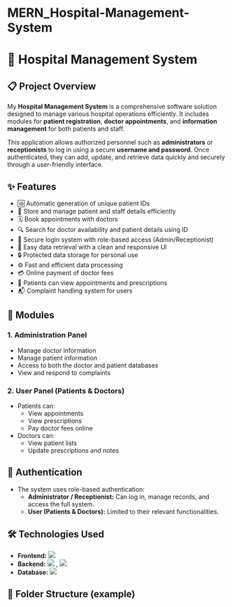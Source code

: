# MERN_Hospital-Management-System
# 🏥 Hospital Management System

## 📋 Project Overview

My **Hospital Management System** is a comprehensive software solution designed to manage various hospital operations efficiently. It includes modules for **patient registration**, **doctor appointments**, and **information management** for both patients and staff.

This application allows authorized personnel such as **administrators** or **receptionists** to log in using a secure **username and password**. Once authenticated, they can add, update, and retrieve data quickly and securely through a user-friendly interface.

## ✨ Features

- 🆔 Automatic generation of unique patient IDs
- 📑 Store and manage patient and staff details efficiently
- 🗓️ Book appointments with doctors
- 🔍 Search for doctor availability and patient details using ID
- 🔐 Secure login system with role-based access (Admin/Receptionist)
- 📄 Easy data retrieval with a clean and responsive UI
- 🔒 Protected data storage for personal use
- ⚙️ Fast and efficient data processing
- 💳 Online payment of doctor fees
- 📝 Patients can view appointments and prescriptions
- 📬 Complaint handling system for users

## 🧩 Modules

### 1. **Administration Panel**
- Manage doctor information
- Manage patient information
- Access to both the doctor and patient databases
- View and respond to complaints

### 2. **User Panel (Patients & Doctors)**
- Patients can:
  - View appointments
  - View prescriptions
  - Pay doctor fees online
- Doctors can:
  - View patient lists
  - Update prescriptions and notes

## 🔐 Authentication
- The system uses role-based authentication:
  - **Administrator / Receptionist:** Can log in, manage records, and access the full system.
  - **User (Patients & Doctors):** Limited to their relevant functionalities.

## 🛠️ Technologies Used
- **Frontend:**   <img src="https://img.shields.io/badge/React-20232A?style=for-the-badge&logo=react&logoColor=61DAFB" />
- **Backend:**   <img src="https://img.shields.io/badge/Node.js-339933?style=for-the-badge&logo=nodedotjs&logoColor=white" />  ,  <img src="https://img.shields.io/badge/Express.js-000000?style=for-the-badge&logo=express&logoColor=white" />
- **Database:**   <img src="https://img.shields.io/badge/MongoDB-4EA94B?style=for-the-badge&logo=mongodb&logoColor=white" />

## 📂 Folder Structure (example)
